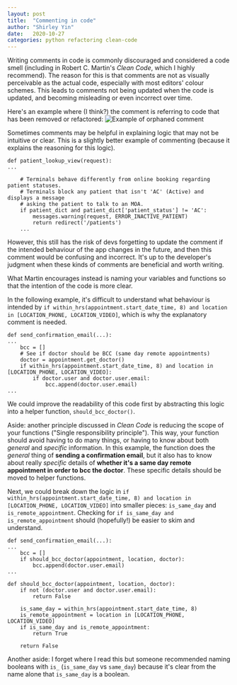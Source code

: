 ```yaml
---
layout: post
title:  "Commenting in code"
author: "Shirley Yin"
date:   2020-10-27
categories: python refactoring clean-code
---
```


Writing comments in code is commonly discouraged and considered a code smell (including in Robert C. Martin's _Clean Code_, which I highly recommend). The reason for this is that comments are not as visually perceivable as the actual code, especially with most editors' colour schemes. This leads to comments not being updated when the code is updated, and becoming misleading or even incorrect over time.

Here's an example where (I think?) the comment is referring to code that has been removed or refactored:
![Example of orphaned comment](/devblog/assets/images/2020-10-27-commenting-code/image1.png)

Sometimes comments may be helpful in explaining logic that may not be intuitive or clear. This is a slightly better example of commenting (because it explains the reasoning for this logic).
```
def patient_lookup_view(request):
...

    # Terminals behave differently from online booking regarding patient statuses.
    # Terminals block any patient that isn't 'AC' (Active) and displays a message
    # asking the patient to talk to an MOA.
    if patient_dict and patient_dict['patient_status'] != 'AC':
        messages.warning(request, ERROR_INACTIVE_PATIENT)
        return redirect('/patients')
    ...
```
However, this still has the risk of devs forgetting to update the comment if the intended behaviour of the app changes in the future, and then this comment would be confusing and incorrect. It's up to the developer's judgment when these kinds of comments are beneficial and worth writing.

What Martin encourages instead is naming your variables and functions so that the intention of the code is more clear.

In the following example, it's difficult to understand what behaviour is intended by `if within_hrs(appointment.start_date_time, 8) and location in [LOCATION_PHONE, LOCATION_VIDEO]`, which is why the explanatory comment is needed.
```
def send_confirmation_email(...):
...
    bcc = []
    # See if doctor should be BCC (same day remote appointments)
    doctor = appointment.get_doctor()
    if within_hrs(appointment.start_date_time, 8) and location in [LOCATION_PHONE, LOCATION_VIDEO]:
        if doctor.user and doctor.user.email:
            bcc.append(doctor.user.email)
...
```

We could improve the readability of this code first by abstracting this logic into a helper function, `should_bcc_doctor()`.

Aside: another principle discussed in _Clean Code_ is reducing the scope of your functions ("Single responsibility principle"). This way, your function should avoid having to do many things, or having to know about both _general_ and _specific_ information. In this example, the function does the _general_ thing of **sending a confirmation email**, but it also has to know about really _specific_ details of **whether it's a same day remote appointment in order to bcc the doctor**. These specific details should be moved to helper functions.

Next, we could break down the logic in `if within_hrs(appointment.start_date_time, 8) and location in [LOCATION_PHONE, LOCATION_VIDEO]` into smaller pieces: `is_same_day` and `is_remote_appointment`. Checking for `if is_same_day and is_remote_appointment` should (hopefully!) be easier to skim and understand.

```
def send_confirmation_email(...):
...
    bcc = []
    if should_bcc_doctor(appointment, location, doctor):
        bcc.append(doctor.user.email)
...

def should_bcc_doctor(appointment, location, doctor):
    if not (doctor.user and doctor.user.email):
        return False

    is_same_day = within_hrs(appointment.start_date_time, 8)
    is_remote_appointment = location in [LOCATION_PHONE, LOCATION_VIDEO]
    if is_same_day and is_remote_appointment:
        return True

    return False
```

Another aside: I forget where I read this but someone recommended naming booleans with `is_` (`is_same_day` vs `same_day`) because it's clear from the name alone that `is_same_day` is a boolean.
